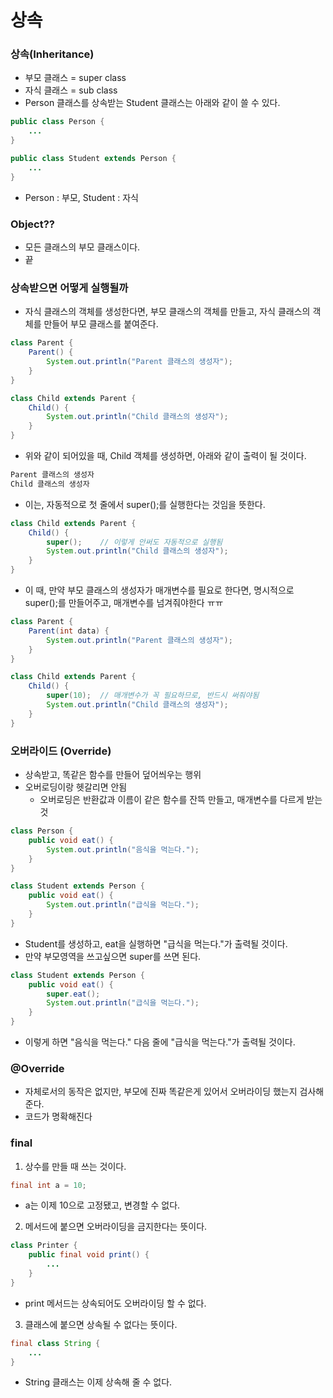 # 상속

### 상속(Inheritance)

- 부모 클래스 = super class
- 자식 클래스 = sub class
- Person 클래스를 상속받는 Student 클래스는 아래와 같이 쓸 수 있다.

```java
public class Person {
    ...
}

public class Student extends Person {
    ...
}
```

- Person : 부모, Student : 자식



### Object??

- 모든 클래스의 부모 클래스이다.
- 끝



### 상속받으면 어떻게 실행될까

- 자식 클래스의 객체를 생성한다면, 부모 클래스의 객체를 만들고, 자식 클래스의 객체를 만들어 부모 클래스를 붙여준다.

```java
class Parent {
    Parent() {
        System.out.println("Parent 클래스의 생성자");
    }
}

class Child extends Parent {
    Child() {
        System.out.println("Child 클래스의 생성자");
    }
}
```

- 위와 같이 되어있을 때, Child 객체를 생성하면, 아래와 같이 출력이 될 것이다.

```java
Parent 클래스의 생성자
Child 클래스의 생성자
```

- 이는, 자동적으로 첫 줄에서 super();를 실행한다는 것임을 뜻한다.

```java
class Child extends Parent {
    Child() {
        super();	// 이렇게 안써도 자동적으로 실행됨
        System.out.println("Child 클래스의 생성자");
    }
}
```

- 이 때, 만약 부모 클래스의 생성자가 매개변수를 필요로 한다면, 명시적으로 super();를 만들어주고, 매개변수를 넘겨줘야한다 ㅠㅠ

```java
class Parent {
    Parent(int data) {
        System.out.println("Parent 클래스의 생성자");
    }
}

class Child extends Parent {
    Child() {
        super(10);	// 매개변수가 꼭 필요하므로, 반드시 써줘야됨
        System.out.println("Child 클래스의 생성자");
    }
}
```



### 오버라이드 (Override)

- 상속받고, 똑같은 함수를 만들어 덮어씌우는 행위
- 오버로딩이랑 헷갈리면 안됨
  - 오버로딩은 반환값과 이름이 같은 함수를 잔뜩 만들고, 매개변수를 다르게 받는 것

```java
class Person {
    public void eat() {
        System.out.println("음식을 먹는다.");
    }
}

class Student extends Person {
    public void eat() {
        System.out.println("급식을 먹는다.");
    }
}
```

- Student를 생성하고, eat을 실행하면 "급식을 먹는다."가 출력될 것이다.
- 만약 부모영역을 쓰고싶으면 super를 쓰면 된다.

```java
class Student extends Person {
    public void eat() {
        super.eat();
        System.out.println("급식을 먹는다.");
    }
}
```

- 이렇게 하면 "음식을 먹는다." 다음 줄에 "급식을 먹는다."가 출력될 것이다.



### @Override

- 자체로서의 동작은 없지만, 부모에 진짜 똑같은게 있어서 오버라이딩 했는지 검사해준다.
- 코드가 명확해진다



### final

1. 상수를 만들 때 쓰는 것이다.

```java
final int a = 10;
```

- a는 이제 10으로 고정됐고, 변경할 수 없다.

2. 메서드에 붙으면 오버라이딩을 금지한다는 뜻이다.

```java
class Printer {
    public final void print() {
        ...
    }
}
```

- print 메서드는 상속되어도 오버라이딩 할 수 없다.

3. 클래스에 붙으면 상속될 수 없다는 뜻이다.

```java
final class String {
    ...
}
```

- String 클래스는 이제 상속해 줄 수 없다.

